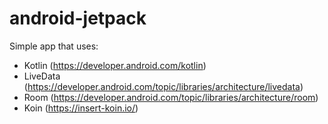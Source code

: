 # android-jetpack

Simple app that uses:

- Kotlin (https://developer.android.com/kotlin)
- LiveData (https://developer.android.com/topic/libraries/architecture/livedata)
- Room (https://developer.android.com/topic/libraries/architecture/room)
- Koin (https://insert-koin.io/)
